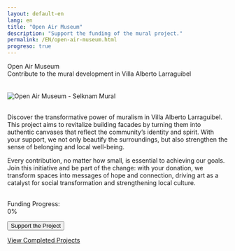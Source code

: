 ```yaml
---
layout: default-en
lang: en
title: "Open Air Museum"
description: "Support the funding of the mural project."
permalink: /EN/open-air-museum.html
progreso: true
---
```

<div class="titulo">Open Air Museum</div>

<div class="subtitulo">Contribute to the mural development in Villa Alberto Larraguibel</div>
<br><br>

<!-- Main image (using the global .imagen style) -->
<div class="imagen">
  <img src="/assets/img/selknam-niñes-01-museo.jpg" alt="Open Air Museum - Selknam Mural" loading="lazy">
</div>
<br>

<p class="parrafo">
  Discover the transformative power of muralism in Villa Alberto Larraguibel. This project aims to revitalize building facades by turning them into authentic canvases that reflect the community’s identity and spirit. With your support, we not only beautify the surroundings, but also strengthen the sense of belonging and local well-being.
</p>
<p class="parrafo">
  Every contribution, no matter how small, is essential to achieving our goals. Join this initiative and be part of the change: with your donation, we transform spaces into messages of hope and connection, driving art as a catalyst for social transformation and strengthening local culture.
</p>

<br>

<!-- Funding progress container -->
<div class="barra-progreso-container">
  <label>Funding Progress:</label>
  <div class="barra-progreso">
    <div class="barra-progreso-fill" id="progreso-barra">0%</div>
  </div>
</div>

<!-- Additional progress information -->
<div class="progress-info">
  <p id="recaudado"></p>
  <p id="porcentaje-global"></p>
  <p id="porcentaje-unitario"></p>
</div>

<!-- Donation button -->
<form action="https://www.paypal.com/ncp/payment/GX4V3R9TEHJ5G" method="post" target="_blank">
  <input class="boton-donacion" type="submit" value="Support the Project" aria-label="Donate for the mural project">
</form>

<div class="enlace-container">
  <a href="/EN/en-construction.html" class="enlace">View Completed Projects</a>
</div>
<br><br>
